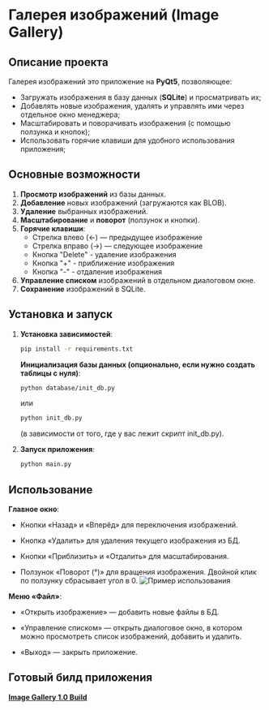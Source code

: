 # Галерея изображений (Image Gallery)

## Описание проекта
Галерея изображений это приложение на **PyQt5**, позволяющее:
- Загружать изображения в базу данных (**SQLite**) и просматривать их;
- Добавлять новые изображения, удалять и управлять ими через отдельное окно менеджера;
- Масштабировать и поворачивать изображения (с помощью ползунка и кнопок);
- Использовать горячие клавиши для удобного использования приложения;


## Основные возможности
1. **Просмотр изображений** из базы данных.
2. **Добавление** новых изображений (загружаются как BLOB).
3. **Удаление** выбранных изображений.
4. **Масштабирование** и **поворот** (ползунок и кнопки).
5. **Горячие клавиши**:  
   - Стрелка влево (←) — предыдущее изображение  
   - Стрелка вправо (→) — следующее изображение  
   - Кнопка "Delete" - удаление изображения
   - Кнопка "+" - приближение изображения
   - Кнопка "-" - отдаление изображения
6. **Управление списком** изображений в отдельном диалоговом окне.
7. **Сохранение** изображений в SQLite.




## Установка и запуск

1. **Установка зависимостей**:
   ```bash
   pip install -r requirements.txt
   ```
   
   **Инициализация базы данных (опционально, если нужно создать таблицы с нуля)**:
   ```bash
   python database/init_db.py
   ```
   или
   ```bash 
   python init_db.py
   ```

    (в зависимости от того, где у вас лежит скрипт init_db.py).


2. **Запуск приложения**:
   ```bash
   python main.py
   ```
## Использование

**Главное окно**:

- Кнопки «Назад» и «Вперёд» для переключения изображений.

- Кнопка «Удалить» для удаления текущего изображения из БД.

- Кнопки «Приблизить» и «Отдалить» для масштабирования.

- Ползунок «Поворот (°)» для вращения изображения. Двойной клик по ползунку сбрасывает угол в 0.
![Пример использования](https://i.imgur.com/0AaHeiC.gif)

**Меню «Файл»**:

- «Открыть изображение» — добавить новые файлы в БД.

- «Управление списком» — открыть диалоговое окно, в котором можно просмотреть список изображений, добавить и удалить.

- «Выход» — закрыть приложение.

## Готовый билд приложения
**[Image Gallery 1.0 Build](https://drive.google.com/file/d/1VKsJw4_u1HokwDN7-qgR6YNKymhRMyAJ/view?usp=sharing)**
